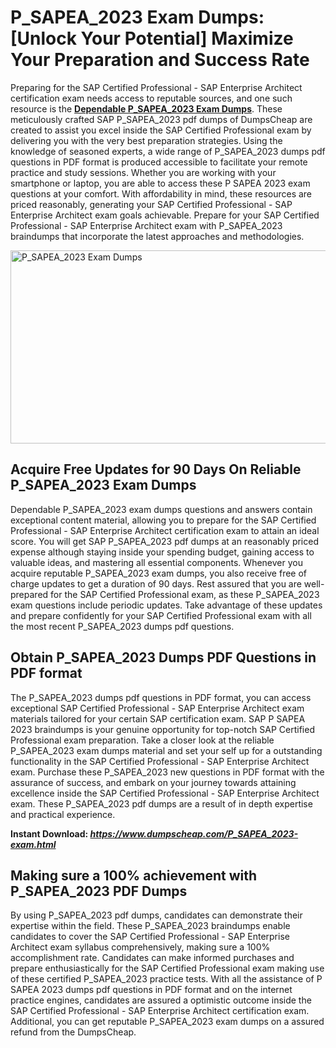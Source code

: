 <h1><strong>P_SAPEA_2023 Exam Dumps: [Unlock Your Potential] Maximize Your Preparation and Success Rate</strong></h1>
<p>Preparing for the SAP Certified Professional - SAP Enterprise Architect certification exam needs access to reputable sources, and one such resource is the <a href="https://www.dumpscheap.com/P_SAPEA_2023-exam.html"><strong>Dependable P_SAPEA_2023 Exam Dumps</strong></a>. These meticulously crafted SAP P_SAPEA_2023 pdf dumps of DumpsCheap are created to assist you excel inside the SAP Certified Professional exam by delivering you with the very best preparation strategies. Using the knowledge of seasoned experts, a wide range of P_SAPEA_2023 dumps pdf questions in PDF format is produced accessible to facilitate your remote practice and study sessions. Whether you are working with your smartphone or laptop, you are able to access these P SAPEA 2023 exam questions at your comfort. With affordability in mind, these resources are priced reasonably, generating your SAP Certified Professional - SAP Enterprise Architect exam goals achievable. Prepare for your SAP Certified Professional - SAP Enterprise Architect exam with P_SAPEA_2023 braindumps that incorporate the latest approaches and methodologies.</p>
<p><img src="https://i.ibb.co/Z1T3wMB/Muzammil-Dumps-Cheap-P-SAPEA-2023.png" alt="P_SAPEA_2023 Exam Dumps" width="550" height="309" /></p>
<h2><strong>Acquire Free Updates for 90 Days On Reliable P_SAPEA_2023 Exam Dumps&nbsp;</strong></h2>
<p>Dependable P_SAPEA_2023 exam dumps questions and answers contain exceptional content material, allowing you to prepare for the SAP Certified Professional - SAP Enterprise Architect certification exam to attain an ideal score. You will get SAP P_SAPEA_2023 pdf dumps at an reasonably priced expense although staying inside your spending budget, gaining access to valuable ideas, and mastering all essential components. Whenever you acquire reputable P_SAPEA_2023 exam dumps, you also receive free of charge updates to get a duration of 90 days. Rest assured that you are well-prepared for the SAP Certified Professional exam, as these P_SAPEA_2023 exam questions include periodic updates. Take advantage of these updates and prepare confidently for your SAP Certified Professional exam with all the most recent P_SAPEA_2023 dumps pdf questions.&nbsp;</p>
<h2><strong>Obtain P_SAPEA_2023 Dumps PDF Questions in PDF format</strong></h2>
<p>The P_SAPEA_2023 dumps pdf questions in PDF format, you can access exceptional SAP Certified Professional - SAP Enterprise Architect exam materials tailored for your certain SAP certification exam. SAP P SAPEA 2023 braindumps is your genuine opportunity for top-notch SAP Certified Professional exam preparation. Take a closer look at the reliable P_SAPEA_2023 exam dumps material and set your self up for a outstanding functionality in the SAP Certified Professional - SAP Enterprise Architect exam. Purchase these P_SAPEA_2023 new questions in PDF format with the assurance of success, and embark on your journey towards attaining excellence inside the SAP Certified Professional - SAP Enterprise Architect exam. These P_SAPEA_2023 pdf dumps are a result of in depth expertise and practical experience.</p>
<p><strong>Instant Download:&nbsp;<strong><a href="https://www.dumpscheap.com/P_SAPEA_2023-exam.html"><em>https://www.dumpscheap.com/P_SAPEA_2023-exam.html</em></a></strong></strong></p>
<h2><strong>Making sure a 100% achievement with P_SAPEA_2023 PDF Dumps</strong></h2>
<p>By using P_SAPEA_2023 pdf dumps, candidates can demonstrate their expertise within the field. These P_SAPEA_2023 braindumps enable candidates to cover the SAP Certified Professional - SAP Enterprise Architect exam syllabus comprehensively, making sure a 100% accomplishment rate. Candidates can make informed purchases and prepare enthusiastically for the SAP Certified Professional exam making use of these certified P_SAPEA_2023 practice tests. With all the assistance of P SAPEA 2023 dumps pdf questions in PDF format and on the internet practice engines, candidates are assured a optimistic outcome inside the SAP Certified Professional - SAP Enterprise Architect certification exam. Additional, you can get reputable P_SAPEA_2023 exam dumps on a assured refund from the DumpsCheap.</p>

